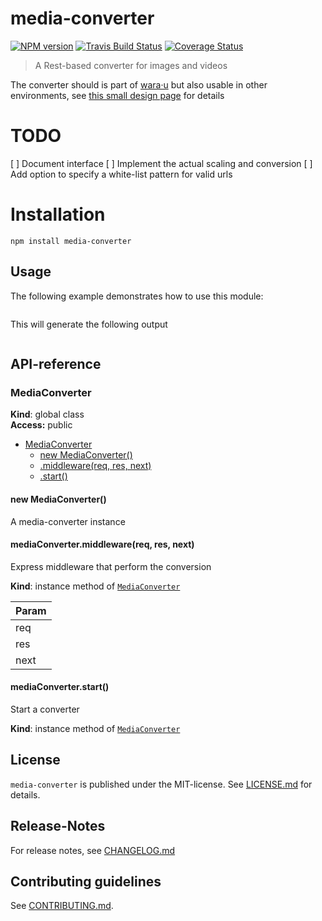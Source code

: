 # media-converter 

[![NPM version](https://badge.fury.io/js/media-converter.svg)](http://badge.fury.io/js/media-converter)
     [![Travis Build Status](https://travis-ci.org/warau-js/media-converter.svg?branch=master)](https://travis-ci.org/warau-js/media-converter)
   [![Coverage Status](https://img.shields.io/coveralls/warau-js/media-converter.svg)](https://coveralls.io/r/warau-js/media-converter)


> A Rest-based converter for images and videos

The converter should is part of [wara&middot;u](http://warau-js.github.io/) but 
also usable in other environments, see [this small design page](http://warau-js.github.io/media-converter)
for details

# TODO

[ ] Document interface
[ ] Implement the actual scaling and conversion
[ ] Add option to specify a white-list pattern for valid urls


# Installation

```
npm install media-converter
```

 
## Usage

The following example demonstrates how to use this module:

```js

```

This will generate the following output

```

```

##  API-reference

<a name="MediaConverter"></a>
### MediaConverter
**Kind**: global class  
**Access:** public  

* [MediaConverter](#MediaConverter)
  * [new MediaConverter()](#new_MediaConverter_new)
  * [.middleware(req, res, next)](#MediaConverter+middleware)
  * [.start()](#MediaConverter+start)

<a name="new_MediaConverter_new"></a>
#### new MediaConverter()
A media-converter instance

<a name="MediaConverter+middleware"></a>
#### mediaConverter.middleware(req, res, next)
Express middleware that perform the conversion

**Kind**: instance method of <code>[MediaConverter](#MediaConverter)</code>  

| Param |
| --- |
| req | 
| res | 
| next | 

<a name="MediaConverter+start"></a>
#### mediaConverter.start()
Start a converter

**Kind**: instance method of <code>[MediaConverter](#MediaConverter)</code>  



## License

`media-converter` is published under the MIT-license. 
See [LICENSE.md](LICENSE.md) for details.

## Release-Notes
 
For release notes, see [CHANGELOG.md](CHANGELOG.md)
 
## Contributing guidelines

See [CONTRIBUTING.md](CONTRIBUTING.md).